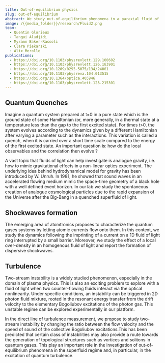 ```yaml
---
title: Out-of-equilibrium physics
slug: out-of-equilibrium
abstract: We study out-of-equilibrium phenomena in a paraxial fluid of light. Since we can shape the fluid density and velocity with a high degree of control and detect the full wave-function of our state (density and phase) we have access to novel experiments with unprecedented control.
image: /{{media_folder}}/research/Fluid2.png
team:
  - Quentin Glorieux
  - Tangui Aladjidi
  - Myrann Baker-Rasooli
  - Clara Piekarski
  - Alix Merolle
publications:
  - https://doi.org/10.1103/physrevlett.129.100602
  - https://doi.org/10.1103/physrevlett.126.183901
  - https://doi.org/10.1209/0295-5075/134/24001
  - https://doi.org/10.1103/physreva.104.013515
  - https://doi.org/10.1364/optica.405946
  - https://doi.org/10.1103/physrevlett.123.215301
---
```

## Quantum Quenches

Imagine a quantum system prepared at t=0 in a pure state which is the ground state of some Hamiltonian (or, more generally, in a thermal state at a temperature less than the gap to the first excited state). For times t>0, the system evolves according to the dynamics given by a different Hamiltonian after varying a parameter such as the interactions.
This variation is called a quench, when it is carried over a short time scale compared to the energy of the first excited state.
An important question is: how do the local observables and the correlation then evolve ?

A vast topic that fluids of light can help investigate is analogue gravity, i.e. how to mimic gravitational effects in a non-linear optics experiment. The underlying idea behind hydrodynamical model for gravity has been introduced by W. Unruh. In 1981, he showed that sound waves in an accelerated flowing medium mimic the space-time geometry of a black hole with a well defined event horizon.
In our lab we study the spontaneous creation of analogue cosmological particles due to the rapid expansion of the Universe after the Big-Bang in a quenched superfluid of light.

## Shockwaves formation

The emerging area of atomtronics proposes to characterize the quantum gases systems by letting atomic currents flow onto them. In this context, we study the dynamics following the imprinting of a current on a 1D fluid of light ring interrupted by a small barrier. Moreover, we study the effect of a local over-density in an homogenous fluid of light and report the formation of dispersive shockwaves.

## Turbulence

Two-stream instability is a widely studied phenomenon, especially in the domain of plasma physics.
This is also an exciting problem to explore with a fluid of light when two counter-flowing fluids interact via the optical nonlinearity.
Under specific conditions, an instability can be triggered in 2D photon fluid mixture, rooted in the resonant energy transfer from the drift velocity to the elementary Bogoliubov excitations of the photon gas.
This unstable regime can be explored experimentally in our platform.

In the direct line of turbulence measurement, we propose to study two-stream instability by changing the ratio between the flow velocity and the speed of sound of the collective Bogoliubov excitations.This has been predicted that certain class of instabilities may also provide a route towards the generation of topological structures such as vortices and solitons in quantum gases. This play an important role in the investigation of out-of-equilibrium phenomena in the superfluid regime and, in particular, in the excitation of quantum turbulence.
